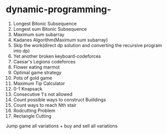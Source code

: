# dynamic-programming-

1) Longest Bitonic Subsequence 
2) Longest sum Bitonic Subsequence 
3) Maximum sum subarray 
4) Kadanes Algorithm(Maximum sum subarray)
5) Skip the work(direct dp solution and converting the recursive program into dp) 
6) Yet another broken keyboard-codeforces
7) Caesar's Legions codeforces
8) Flower eating marmot 
9) Optimal game strategy 
10) Pots of gold game 
11) Maximum Tip Calculator 
12) 0-1 Knapsack 
13) Consecutive 1's not allowed 
14) Count possible ways to construct Buiildings
15) Count ways to reach Nth stair
16) Rodcutting Problem 
17) Rectangle Cutting 

Jump game all variations + buy and sell all variations 

